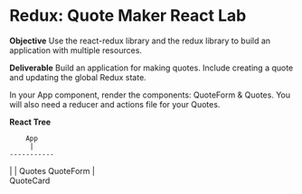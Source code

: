 # Redux: Quote Maker React Lab

**Objective**
Use the react-redux library and the redux library
to build an application with multiple resources.

**Deliverable**
Build an application for making quotes.
Include creating a quote and updating the global Redux state.

In your App component, render the components: QuoteForm & Quotes.
You will also need a reducer and actions file for your Quotes.

**React Tree**

        App
         |
    -----------
   |           |
Quotes      QuoteForm
   |           
QuoteCard   
